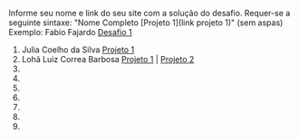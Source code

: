 Informe seu nome e link do seu site com a solução do desafio. Requer-se a seguinte sintaxe: "Nome Completo [Projeto 1](link projeto 1)" (sem aspas)
 Exemplo: Fabio Fajardo [Desafio 1](https://meusite.com)

1. Julia Coelho da Silva [Projeto 1](https://juccoelhos.wordpress.com/2023/04/25/violencia-contra-a-mulher/)
2. Lohã Luiz Correa Barbosa [Projeto 1](https://lohabarbosa.wixsite.com/my-site-3/portfolio-collections/my-portfolio/suicidio-no-brasil) | [Projeto 2](https://estatisticonline.wordpress.com/2023/05/25/netflix-viewingactivity/) 
3. 
4. 
5. 
6. 
7. 
8. 
9. 
